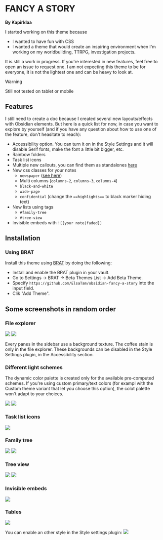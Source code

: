 FANCY A STORY
=============

**By Kapirklaa**

I started working on this theme because
- I wanted to have fun with CSS
- I wanted a theme that would create an inspiring environment when I'm working on my worldbuilding, TTRPG, investigation projects.

It is still a work in progress. If you're interested in new features, feel free to open an issue to request one.
I am not expecting this theme to be for everyone, it is not the lightest one and can be heavy to look at.

> [!WARNING]
> Still not tested on tablet or mobile

Features
--------

I still need to create a doc because I created several new layouts/effects with Obsidian elements. But here is a quick list for now, in case you want to explore by yourself (and if you have any question about how to use one of the feature, don't heasitate to reach):

- Accessibility option. You can turn it on in the Style Settings and it will disable Serif fonts, make the font a little bit bigger, etc.
- Rainbow folders
- Task list icons
- Multiple new callouts, you can find them as standalones [here](https://github.com/ElsaTam/Obsidian-Stuff/tree/main/snippets/callouts)
- New css classes for your notes
  - `newspaper` ([see here](https://github.com/ElsaTam/Obsidian-Stuff/tree/main/snippets/newspaper))
  - Multi columns (`columns-2`, `columns-3`, `columns-4`)
  - `black-and-white`
  - `wide-page`
  - `confidential` (change the `==highlights==` to black marker hiding text)
- New lists using tags
  - `#family-tree`
  - `#tree-view`
- Invisible embeds with `![[your note|faded]]`

Installation
------------

### Using BRAT

Install this theme using [BRAT](https://github.com/TfTHacker/obsidian42-brat) by doing the following:
- Install and enable the BRAT plugin in your vault.
- Go to Settings → BRAT → Beta Themes List → Add Beta Theme.
- Specify `https://github.com/ElsaTam/obsidian-fancy-a-story` into the input field.
- Clik "Add Theme".

Some screenshots in random order
--------------------------------

### File explorer

![](screenshots/file-explorer.png) ![](screenshots/file-explorer%20no%20textures.png)

Every panes in the sidebar use a background texture. The coffee stain is only in the file explorer. These backgrounds can be disabled in the Style Settings plugin, in the Accessibility section.

### Different light schemes

The dynamic color palette is created only for the available pre-computed schemes. If you're using custom primary/text colors (for exampl with the Custom theme variant that let you choose this option), the colot palette won't adapt to your choices.

![](screenshots/colors-dark.png)
![](screenshots/colors-light.png)

### Task list icons

![](screenshots/task%20list%20icons.png)

### Family tree

![](screenshots/family_tree.png)
![](screenshots/family_tree%20source.png)

### Tree view

![](screenshots/tree_view.png)
![](screenshots/tree_view%20source.png)


### Invisible embeds

![](screenshots/faded%20embeds.png)

### Tables

![](screenshots/table.png)

You can enable an other style in the Style settings plugin:
![](screenshots/table%20plain.png)